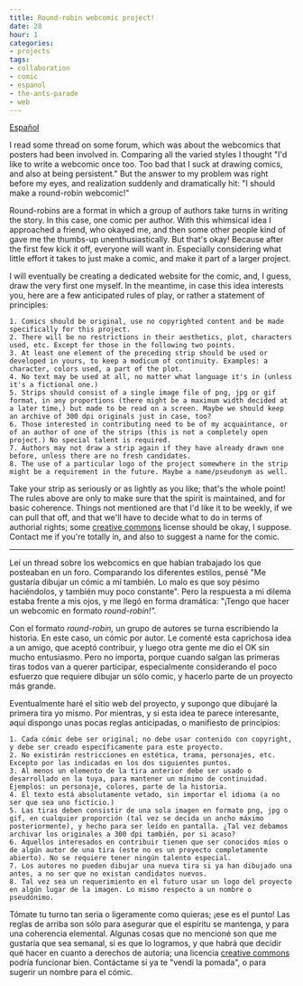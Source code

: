 ```yaml
---
title: Round-robin webcomic project!
date: 28
hour: 1
categories:
- projects
tags:
- collaboration
- comic
- espanol
- the-ants-parade
- web
---
```


[Español](http://blog.agj.cl/?p=8#more-8)

I read some thread on some forum, which was about the webcomics that posters had been involved in. Comparing all the varied styles I thought "I'd like to write a webcomic once too. Too bad that I suck at drawing comics, and also at being persistent." But the answer to my problem was right before my eyes, and realization suddenly and dramatically hit: "I should make a round-robin webcomic!"

Round-robins are a format in which a group of authors take turns in writing the story. In this case, one comic per author. With this whimsical idea I approached a friend, who okayed me, and then some other people kind of gave me the thumbs-up unenthusiastically. But that's okay! Because after the first few kick it off, everyone will want in. Especially considering what little effort it takes to just make a comic, and make it part of a larger project.

I will eventually be creating a dedicated website for the comic, and, I guess, draw the very first one myself. In the meantime, in case this idea interests you, here are a few anticipated rules of play, or rather a statement of principles:

	1. Comics should be original, use no copyrighted content and be made specifically for this project.
	2. There will be no restrictions in their aesthetics, plot, characters used, etc. Except for those in the following two points.
	3. At least one element of the preceding strip should be used or developed in yours, to keep a modicum of continuity. Examples: a character, colors used, a part of the plot.
	4. No text may be used at all, no matter what language it's in (unless it's a fictional one.)
	5. Strips should consist of a single image file of png, jpg or gif format, in any proportions (there might be a maximum width decided at a later time,) but made to be read on a screen. Maybe we should keep an archive of 300 dpi originals just in case, too?
	6. Those interested in contributing need to be of my acquaintance, or of an author of one of the strips (this is not a completely open project.) No special talent is required.
	7. Authors may not draw a strip again if they have already drawn one before, unless there are no fresh candidates.
	8. The use of a particular logo of the project somewhere in the strip might be a requirement in the future. Maybe a name/pseudonym as well.

Take your strip as seriously or as lightly as you like; that's the whole point! The rules above are only to make sure that the spirit is maintained, and for basic coherence. Things not mentioned are that I'd like it to be weekly, if we can pull that off, and that we'll have to decide what to do in terms of authorial rights; some [creative commons](http://creativecommons.org/) license should be okay, I suppose. Contact me if you're totally in, and also to suggest a name for the comic.

<!-- more -->

---

<!-- language -->

Leí un thread sobre los webcomics en que habían trabajado los que posteaban en un foro. Comparando los diferentes estilos, pensé "Me gustaría dibujar un cómic a mí también. Lo malo es que soy pésimo haciéndolos, y también muy poco constante". Pero la respuesta a mi dilema estaba frente a mis ojos, y me llegó en forma dramática: "¡Tengo que hacer un webcomic en formato _round-robin!"._

Con el formato _round-robin,_ un grupo de autores se turna escribiendo la historia. En este caso, un cómic por autor. Le comenté esta caprichosa idea a un amigo, que aceptó contribuir, y luego otra gente me dio el OK sin mucho entusiasmo. Pero no importa, porque cuando salgan las primeras tiras todos van a querer participar, especialmente considerando el poco esfuerzo que requiere dibujar un sólo comic, y hacerlo parte de un proyecto más grande.

Eventualmente haré el sitio web del proyecto, y supongo que dibujaré la primera tira yo mismo. Por mientras, y si esta idea te parece interesante, aquí dispongo unas pocas reglas anticipadas, o manifiesto de principios:

	1. Cada cómic debe ser original; no debe usar contenido con copyright, y debe ser creado específicamente para este proyecto.
	2. No existirán restricciones en estética, trama, personajes, etc. Excepto por las indicadas en los dos siguientes puntos.
	3. Al menos un elemento de la tira anterior debe ser usado o desarrollado en la tuya, para mantener un mínimo de continuidad. Ejemplos: un personaje, colores, parte de la historia.
	4. El texto está absolutamente vetado, sin importar el idioma (a no ser que sea uno ficticio.)
	5. Las tiras deben consistir de una sola imagen en formato png, jpg o gif, en cualquier proporción (tal vez se decida un ancho máximo posteriormente), y hecho para ser leído en pantalla. ¿Tal vez debamos archivar los originales a 300 dpi también, por si acaso?
	6. Aquellos interesados en contribuir tienen que ser conocidos míos o de algún autor de una tira (este no es un proyecto completamente abierto). No se requiere tener ningún talento especial.
	7. Los autores no pueden dibujar una nueva tira si ya han dibujado una antes, a no ser que no existan candidatos nuevos.
	8. Tal vez sea un requerimiento en el futuro usar un logo del proyecto en algún lugar de la imagen. Lo mismo respecto a un nombre o pseudónimo.

Tómate tu turno tan seria o ligeramente como quieras; ¡ese es el punto! Las reglas de arriba son sólo para asegurar que el espíritu se mantenga, y para una coherencia elemental. Algunas cosas que no mencioné son que me gustaría que sea semanal, si es que lo logramos, y que habrá que decidir qué hacer en cuanto a derechos de autoría; una licencia [creative commons](http://creativecommons.org/) podría funcionar bien. Contáctame si ya te "vendí la pomada", o para sugerir un nombre para el cómic.

